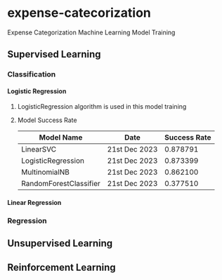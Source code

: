 # expense-catecorization

Expense Categorization Machine Learning Model Training

## Supervised Learning
### Classification
#### Logistic Regression
1. LogisticRegression algorithm is used in this model training
2. Model Success Rate

   | Model Name             | Date          | Success Rate |
   |------------------------|---------------|--------------|
   | LinearSVC              | 21st Dec 2023 | 0.878791     |
   | LogisticRegression     | 21st Dec 2023 | 0.873399     |
   | MultinomialNB          | 21st Dec 2023 | 0.862100     |
   | RandomForestClassifier | 21st Dec 2023 | 0.377510     |

#### Linear Regression

### Regression

## Unsupervised Learning

## Reinforcement Learning
